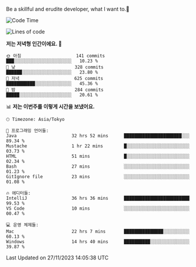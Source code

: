 Be a skillful and erudite developer, what I want to.👶

<!--START_SECTION:waka-->
![Code Time](http://img.shields.io/badge/Code%20Time-244%20hrs%2037%20mins-blue)

![Lines of code](https://img.shields.io/badge/%EC%A0%80%EB%8A%94%20%EC%97%AC%ED%83%9C%EA%B9%8C%EC%A7%80%20-735.0%20thousand%20%EC%A4%84%EC%9D%98%20%EC%BD%94%EB%93%9C%EB%A5%BC%20%EC%9E%91%EC%84%B1%ED%96%88%EC%96%B4%EC%9A%94.-blue)

**저는 저녁형 인간이에요. 🦉** 

```text
🌞 아침                     141 commits         ███░░░░░░░░░░░░░░░░░░░░░░   10.23 % 
🌆 낮　                     328 commits         ██████░░░░░░░░░░░░░░░░░░░   23.80 % 
🌃 저녁                     625 commits         ███████████░░░░░░░░░░░░░░   45.36 % 
🌙 밤　                     284 commits         █████░░░░░░░░░░░░░░░░░░░░   20.61 % 
```


📊 **저는 이번주를 이렇게 시간을 보냈어요.** 

```text
🕑︎ Timezone: Asia/Tokyo

💬 프로그래밍 언어들: 
Java                     32 hrs 52 mins      ██████████████████████░░░   89.34 % 
Mustache                 1 hr 22 mins        █░░░░░░░░░░░░░░░░░░░░░░░░   03.73 % 
HTML                     51 mins             █░░░░░░░░░░░░░░░░░░░░░░░░   02.34 % 
Bash                     27 mins             ░░░░░░░░░░░░░░░░░░░░░░░░░   01.23 % 
GitIgnore file           23 mins             ░░░░░░░░░░░░░░░░░░░░░░░░░   01.08 % 

🔥 에디터들: 
IntelliJ                 36 hrs 36 mins      █████████████████████████   99.53 % 
VS Code                  10 mins             ░░░░░░░░░░░░░░░░░░░░░░░░░   00.47 % 

💻 운영 체제들: 
Mac                      22 hrs 7 mins       ███████████████░░░░░░░░░░   60.13 % 
Windows                  14 hrs 40 mins      ██████████░░░░░░░░░░░░░░░   39.87 % 
```


 Last Updated on 27/11/2023 14:05:38 UTC
<!--END_SECTION:waka-->

